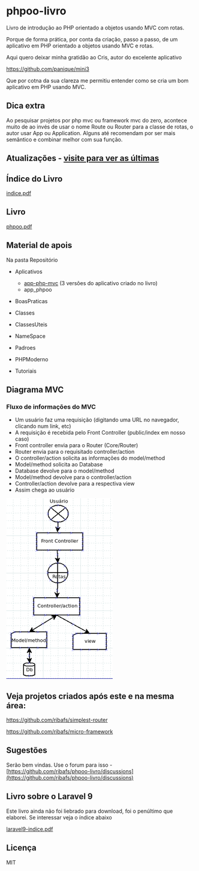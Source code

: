 # phpoo-livro

Livro de introdução ao PHP orientado a objetos usando MVC com rotas.

Porque de forma prática, por conta da criação, passo a passo, de um aplicativo em PHP orientado a objetos usando MVC e rotas.

Aqui quero deixar minha gratidão ao Cris, autor do excelente aplicativo

https://github.com/panique/mini3

Que por cotna da sua clareza me permitiu entender como se cria um bom aplicativo em PHP usando MVC.

## Dica extra

Ao pesquisar projetos por php mvc ou framework mvc do zero, acontece muito de ao invés de usar o nome Route ou Router para a classe de rotas, o autor usar App ou Application. Alguns até recomendam por ser mais semântico e combinar melhor com sua função.

## Atualizações - [visite para ver as últimas](atualizacoes)

## Índice do Livro

[indice.pdf](indice.pdf)

## Livro

[phpoo.pdf](phpoo.pdf)

## Material de apois

Na pasta Repositório

- Aplicativos
    - [app-php-mvc](Repositorio/Aplicativos/app-php-mvc) (3 versões do aplicativo criado no livro)
    - app_phpoo
    
- BoasPraticas
- Classes
- ClassesUteis
- NameSpace
- Padroes
- PHPModerno
- Tutoriais

## Diagrama MVC

### Fluxo de informações do MVC

- Um usuário faz uma requisição (digitando uma URL no navegador, clicando num link, etc)
- A requisição é recebida pelo Front Controller (public/index em nosso caso)
- Front controller envia para o Router (Core/Router)
- Router envia para o requisitado controller/action
- O controller/action solicita as informações do model/method
- Model/method solicita ao Database
- Database devolve para o model/method
- Model/method devolve para o controller/action
- Controller/action devolve para a respectiva view
- Assim chega ao usuário

![](mvc.png)


## Veja projetos criados após este e na mesma área:

https://github.com/ribafs/simplest-router

https://github.com/ribafs/micro-framework


## Sugestões

Serão bem vindas. Use o forum para isso - [https://github.com/ribafs/phpoo-livro/discussions](https://github.com/ribafs/phpoo-livro/discussions)

## Livro sobre o Laravel 9

Este livro ainda não foi liebrado para download, foi o penúltimo que elaborei. Se interessar veja o índice abaixo

[laravel9-indice.pdf](laravel9-indice.pdf)

## Licença

MIT
